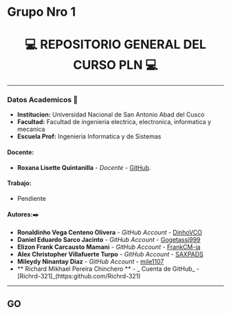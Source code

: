 # Grupo Nro 1
# **<center> 💻 REPOSITORIO GENERAL DEL CURSO PLN 💻 </center>**

---

### Datos Academicos 📖

- **Institucion:** Universidad Nacional de San Antonio Abad del Cusco
- **Facultad:** Facultad de ingenieria electrica, electronica, informatica y mecanica
- **Escuela Prof:** Ingenieria Informatica y de Sistemas

#### Docente:

- **Roxana Lisette Quintanilla** - _Docente_ - [GitHub](https://github.com/nitanilla).

#### Trabajo:

- Pendiente

#### Autores:✒️

- **Ronaldinho Vega Centeno Olivera** - _GitHub Account_ - [DinhoVCO](https://github.com/DinhoVCO)
- **Daniel Eduardo Sarco Jacinto** - _GitHub Account_ - [Gogetassj999](https://github.com/Gogetassj999)
- **Elizon Frank Carcausto Mamani** - _GitHub Account_ - [FrankCM-ia](https://github.com/FrankCM-ia)
- **Alex Christopher Villafuerte Turpo** - _GitHub Account_ - [SAXPADS](https://github.com/SAXPADS)
- **Mileydy Ninantay Diaz** - _GitHub Account_ - [mile1107](https://github.com/mile1107)
- ** Richard Mikhael Pereira Chinchero ** - _ Cuenta de GitHub_ - [Richrd-321]_(https:github.com/Richrd-321) 
---

## GO



